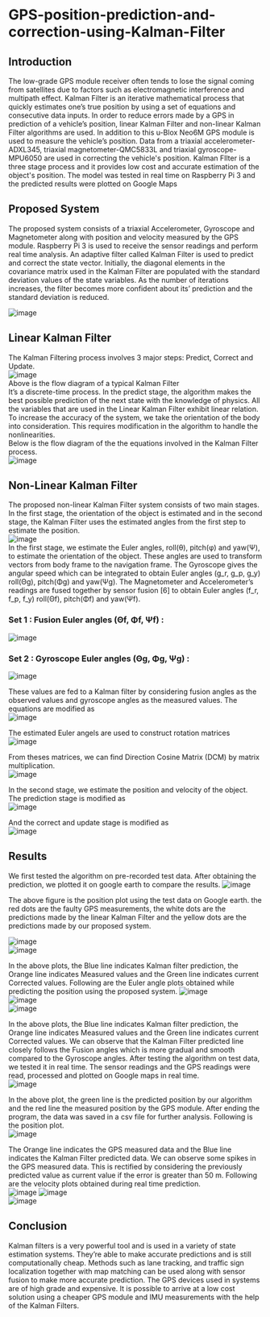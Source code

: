 # GPS-position-prediction-and-correction-using-Kalman-Filter

## Introduction

The low-grade GPS module receiver often tends to lose the signal coming from satellites due to factors such as electromagnetic interference and multipath effect.
Kalman Filter is an iterative mathematical process that quickly estimates one’s true position by using a set of equations and consecutive data inputs. In order to reduce errors made by a GPS in prediction of a vehicle’s position, linear Kalman Filter and non-linear Kalman Filter algorithms are used. 
In addition to this u-Blox Neo6M GPS module is used to measure the vehicle’s position. Data from a triaxial accelerometer-ADXL345, triaxial magnetometer-QMC5833L and triaxial gyroscope-MPU6050 are used in correcting the vehicle's position. Kalman FIlter is a three stage process and it provides low cost and accurate estimation of the object's position. The model was tested in real time on Raspberry Pi 3 and the predicted results were plotted on Google Maps

## Proposed System

The proposed system consists of a triaxial Accelerometer, Gyroscope and Magnetometer along with position and velocity measured by the GPS module. Raspberry Pi 3 is used to receive the sensor readings and perform real time analysis. 
An adaptive filter called Kalman Filter is used to predict and correct the state vector. Initially, the diagonal elements in the covariance matrix used in the Kalman Filter are populated with the standard deviation values of the state variables. As the number of iterations increases, the filter becomes more confident about its’ prediction and the standard deviation is reduced.

![image](https://user-images.githubusercontent.com/43513525/205542692-fb07c4f6-81e8-4b49-ba3e-4fe56edd4682.png)

## Linear Kalman Filter 

The Kalman Filtering process involves 3 major steps: Predict, Correct and Update.   
                      ![image](https://user-images.githubusercontent.com/43513525/205558091-32e7974d-96b2-480b-871f-4f422c145574.png)   
                           Above is the flow diagram of a typical Kalman Filter   
It’s a discrete-time process. In the predict stage, the algorithm makes the best possible prediction of the next state with the knowledge of physics.
All the variables that are used in the Linear Kalman Filter exhibit linear relation. To increase the accuracy of the system, we take the orientation of the body into consideration. This requires modification in the algorithm to handle the nonlinearities.  
Below is the flow diagram of the the equations involved in the Kalman Filter process.  
![image](https://user-images.githubusercontent.com/43513525/205558898-55b82c30-2686-4c46-9cf9-464c3f89800c.png)

## Non-Linear Kalman Filter

The proposed non-linear Kalman Filter system consists of two main stages. In the first stage, the orientation of the object is estimated and in the second stage, the Kalman Filter uses the estimated angles from the first step to estimate the position.  
![image](https://user-images.githubusercontent.com/43513525/205559483-0e0255ef-1225-4496-851d-42d3ac734747.png)  
In the first stage, we estimate the Euler angles, roll(θ), pitch(φ) and yaw(Ψ), to estimate the orientation of the object. These angles are used to transform vectors from body frame to the navigation frame.
The Gyroscope gives the angular speed which can be integrated to obtain Euler angles (g_r, g_p, g_y) roll(Θg), pitch(Φg) and yaw(Ψg). The Magnetometer and Accelerometer’s readings are fused together by sensor fusion [6] to obtain Euler angles (f_r, f_p, f_y)  roll(Θf), pitch(Φf) and yaw(Ψf).
### Set 1 : Fusion Euler angles (Θf, Φf, Ψf) : 
![image](https://user-images.githubusercontent.com/43513525/205560071-ff1dc231-0cba-41ee-abf4-8f71eb62c5df.png)  

### Set 2 :  Gyroscope Euler angles (Θg, Φg, Ψg) :
![image](https://user-images.githubusercontent.com/43513525/205560249-ff920183-ef06-43e6-a5a0-5a87b56a69c6.png)  

These values are fed to a Kalman filter by considering fusion angles as the observed 
values and gyroscope angles as the measured values. 
The equations are modified as  
![image](https://user-images.githubusercontent.com/43513525/205560628-42c0eedb-73ff-45ae-83cb-f7064b68a223.png)  

The estimated Euler angels are used to construct rotation matrices  
![image](https://user-images.githubusercontent.com/43513525/205560760-626bf091-dcae-4efe-96a9-56a73a2668b1.png)

From theses matrices, we can find Direction Cosine Matrix (DCM) by matrix 
multiplication.  
![image](https://user-images.githubusercontent.com/43513525/205560836-cfd05160-3d94-4e9b-8584-65c8a0e9baaa.png)  

In the second stage, we estimate the position and velocity of the object. The 
prediction stage is modified as  
![image](https://user-images.githubusercontent.com/43513525/205560900-a118b112-f4b5-4f8f-ac8f-83917e757f8b.png)  

And the correct and update stage is modified as  
![image](https://user-images.githubusercontent.com/43513525/205560966-f201781b-4a5a-4fd4-8fe8-952950bf4aec.png)

## Results

We first tested the algorithm on pre-recorded test data. After obtaining the prediction, we plotted it on google earth to compare the results.
![image](https://user-images.githubusercontent.com/43513525/205561334-c5b3e083-29fd-4a70-8bab-9d034f1ba73e.png)  
 
The above figure is the position plot using the test data on Google earth. the red dots are the faulty GPS measurements, the white dots are the predictions made by the linear Kalman Filter and the yellow dots are the predictions made by our proposed system.

![image](https://user-images.githubusercontent.com/43513525/205562024-fa1c5832-184e-46fa-a99e-f7d665bd04dc.png)  
![image](https://user-images.githubusercontent.com/43513525/205562215-12883547-8302-4b03-9446-b8d745a72674.png)  

In the above plots, the Blue line indicates Kalman filter prediction, the Orange line indicates Measured values and the Green line indicates current Corrected values.
Following are the Euler angle plots obtained while predicting the position using  the proposed system.
![image](https://user-images.githubusercontent.com/43513525/205563661-139168f0-05a6-487e-83e5-152e0b888d23.png)    
![image](https://user-images.githubusercontent.com/43513525/205563724-69fab9c1-f0c0-4a5d-85d5-4c894527d6c3.png)   
![image](https://user-images.githubusercontent.com/43513525/205562484-b338f492-6007-4133-a67a-f4e91154cccf.png)    

In the above plots, the Blue line indicates Kalman filter prediction, the Orange line indicates Measured values and the Green line indicates current Corrected values. We can observe that the Kalman Filter predicted line closely follows the Fusion angles which is more gradual and smooth compared to the Gyroscope angles.
After testing the algorithm on test data, we tested it in real time. The sensor readings and the GPS readings were read, processed and plotted on Google maps in real time.  
![image](https://user-images.githubusercontent.com/43513525/205562572-3f673c67-e8f2-4637-b5ce-026869ccc42e.png)  

In the above plot, the green line is the predicted position by our algorithm and the red line the measured position by the GPS module. After ending the program, the data was saved in a csv file for further analysis. 
Following is the position plot.  
![image](https://user-images.githubusercontent.com/43513525/205562669-35d8c56b-4bf6-4ee4-9aa1-c38b052ed1c9.png)    

The Orange line indicates the GPS measured data and the Blue line indicates the Kalman Filter predicted data. We can observe some spikes in the GPS measured data. This is rectified by considering the previously predicted value as current value if the error is greater than 50 m.
Following are the velocity plots obtained during real time prediction.  
![image](https://user-images.githubusercontent.com/43513525/205563834-6a3c5a06-714d-4a29-b1c1-b43747ff5f21.png) 
![image](https://user-images.githubusercontent.com/43513525/205562849-3d3a7d3d-8227-41b5-a540-756f0882bec8.png)  
![image](https://user-images.githubusercontent.com/43513525/205562870-553bf25e-4d59-4476-ba31-8370b9b4ab58.png)  

## Conclusion

Kalman filters is a very powerful tool and is used in a variety of state estimation systems. They’re able to make accurate predictions and is still computationally cheap. Methods such as lane tracking, and traffic sign localization together with map matching can be used along with sensor fusion to make more accurate prediction.
The GPS devices used in systems are of high grade and expensive. It is possible to arrive at a low cost solution using a cheaper GPS module and IMU measurements with the help of the Kalman Filters. 


